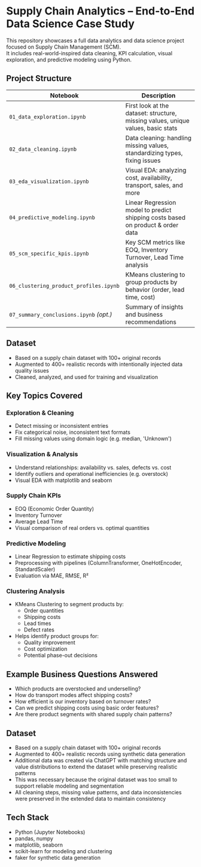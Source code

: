 # Supply Chain Analytics – End-to-End Data Science Case Study

This repository showcases a full data analytics and data science project focused on Supply Chain Management (SCM).  
It includes real-world-inspired data cleaning, KPI calculation, visual exploration, and predictive modeling using Python.

## Project Structure

| Notebook                                | Description                                                                 |
|-----------------------------------------|-----------------------------------------------------------------------------|
| `01_data_exploration.ipynb`             | First look at the dataset: structure, missing values, unique values, basic stats |
| `02_data_cleaning.ipynb`                | Data cleaning: handling missing values, standardizing types, fixing issues |
| `03_eda_visualization.ipynb`            | Visual EDA: analyzing cost, availability, transport, sales, and more       |
| `04_predictive_modeling.ipynb`          | Linear Regression model to predict shipping costs based on product & order data |
| `05_scm_specific_kpis.ipynb`            | Key SCM metrics like EOQ, Inventory Turnover, Lead Time analysis           |
| `06_clustering_product_profiles.ipynb`  | KMeans clustering to group products by behavior (order, lead time, cost)   |
| `07_summary_conclusions.ipynb` *(opt.)* | Summary of insights and business recommendations                           |

## Dataset

- Based on a supply chain dataset with 100+ original records  
- Augmented to 400+ realistic records with intentionally injected data quality issues
- Cleaned, analyzed, and used for training and visualization

## Key Topics Covered

### Exploration & Cleaning
- Detect missing or inconsistent entries
- Fix categorical noise, inconsistent text formats
- Fill missing values using domain logic (e.g. median, 'Unknown')

### Visualization & Analysis
- Understand relationships: availability vs. sales, defects vs. cost
- Identify outliers and operational inefficiencies (e.g. overstock)
- Visual EDA with matplotlib and seaborn

### Supply Chain KPIs
- EOQ (Economic Order Quantity)
- Inventory Turnover
- Average Lead Time
- Visual comparison of real orders vs. optimal quantities

### Predictive Modeling
- Linear Regression to estimate shipping costs
- Preprocessing with pipelines (ColumnTransformer, OneHotEncoder, StandardScaler)
- Evaluation via MAE, RMSE, R²

### Clustering Analysis
- KMeans Clustering to segment products by:
  - Order quantities  
  - Shipping costs  
  - Lead times  
  - Defect rates
- Helps identify product groups for:
  - Quality improvement  
  - Cost optimization  
  - Potential phase-out decisions

## Example Business Questions Answered

- Which products are overstocked and underselling?
- How do transport modes affect shipping costs?
- How efficient is our inventory based on turnover rates?
- Can we predict shipping costs using basic order features?
- Are there product segments with shared supply chain patterns?

## Dataset

- Based on a supply chain dataset with 100+ original records  
- Augmented to 400+ realistic records using synthetic data generation
- Additional data was created via ChatGPT with matching structure and value distributions to extend the dataset while preserving realistic patterns
- This was necessary because the original dataset was too small to support reliable modeling and segmentation
- All cleaning steps, missing value patterns, and data inconsistencies were preserved in the extended data to maintain consistency

## Tech Stack

- Python (Jupyter Notebooks)
- pandas, numpy
- matplotlib, seaborn
- scikit-learn for modeling and clustering
- faker for synthetic data generation
